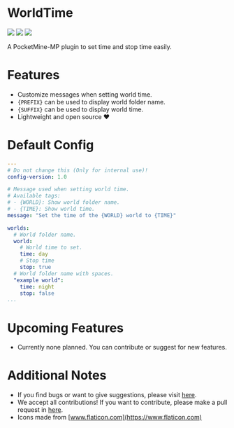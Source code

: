 # WorldTime

[![](https://img.shields.io/discord/830063409000087612?color=7389D8&label=discord)](https://discord.com/invite/EggNF9hvGv)
[![](https://poggit.pmmp.io/shield.state/WorldTime)](https://poggit.pmmp.io/p/WorldTime)
[![](https://poggit.pmmp.io/shield.dl.total/WorldTime)](https://poggit.pmmp.io/p/WorldTime)

A PocketMine-MP plugin to set time and stop time easily.

# Features

- Customize messages when setting world time.
- `{PREFIX}` can be used to display world folder name.
- `{SUFFIX}` can be used to display world time.
- Lightweight and open source ❤️

# Default Config
```yaml
---
# Do not change this (Only for internal use)!
config-version: 1.0

# Message used when setting world time.
# Available tags:
# - {WORLD}: Show world folder name.
# - {TIME}: Show world time.
message: "Set the time of the {WORLD} world to {TIME}"

worlds:
  # World folder name.
  world:
    # World time to set.
    time: day
    # Stop time
    stop: true
  # World folder name with spaces.
  "example world":
    time: night
    stop: false
...

```

# Upcoming Features

- Currently none planned. You can contribute or suggest for new features.

# Additional Notes

- If you find bugs or want to give suggestions, please visit [here](https://github.com/AIPTU/WorldTime/issues).
- We accept all contributions! If you want to contribute, please make a pull request in [here](https://github.com/AIPTU/WorldTime/pulls).
- Icons made from [www.flaticon.com](https://www.flaticon.com)
